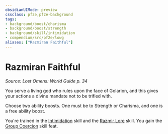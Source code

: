 ```yaml
---
obsidianUIMode: preview
cssclass: pf2e,pf2e-background
tags:
- background/boost/charisma
- background/boost/strength
- background/skill/intimidation
- compendium/src/pf2e/lowg
aliases: ["Razmiran Faithful"]
---
```

# Razmiran Faithful
*Source: Lost Omens: World Guide p. 34*  

You serve a living god who rules upon the face of Golarion, and this gives your actions a divine mandate not to be trifled with.

Choose two ability boosts. One must be to Strength or Charisma, and one is a free ability boost.

You're trained in the [Intimidation](skills.md#Intimidation) skill and the [Razmir Lore](skills.md#Lore) skill. You gain the [Group Coercion](group-coercion.md) skill feat.